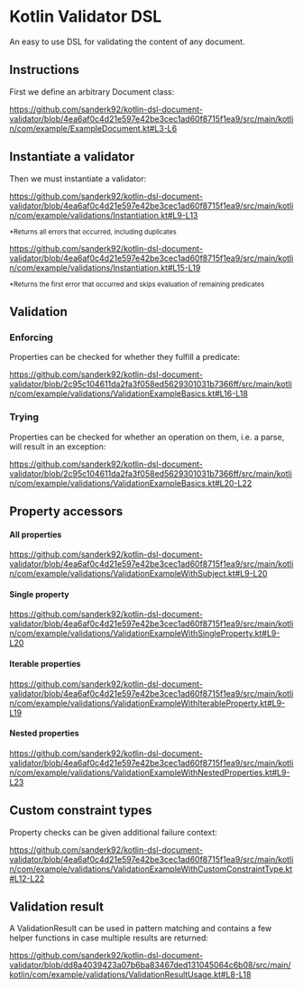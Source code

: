 # Kotlin Validator DSL
An easy to use DSL for validating the content of any document.

## Instructions

First we define an arbitrary Document class:

https://github.com/sanderk92/kotlin-dsl-document-validator/blob/4ea6af0c4d21e597e42be3cec1ad60f8715f1ea9/src/main/kotlin/com/example/ExampleDocument.kt#L3-L6

## Instantiate a validator

Then we must instantiate a validator:

https://github.com/sanderk92/kotlin-dsl-document-validator/blob/4ea6af0c4d21e597e42be3cec1ad60f8715f1ea9/src/main/kotlin/com/example/validations/Instantiation.kt#L9-L13

<sup>*Returns all errors that occurred, including duplicates<sup>

https://github.com/sanderk92/kotlin-dsl-document-validator/blob/4ea6af0c4d21e597e42be3cec1ad60f8715f1ea9/src/main/kotlin/com/example/validations/Instantiation.kt#L15-L19

<sup>*Returns the first error that occurred and skips evaluation of remaining predicates<sup>

## Validation

### Enforcing

Properties can be checked for whether they fulfill a predicate:

https://github.com/sanderk92/kotlin-dsl-document-validator/blob/2c95c104611da2fa3f058ed5629301031b7366ff/src/main/kotlin/com/example/validations/ValidationExampleBasics.kt#L16-L18

### Trying

Properties can be checked for whether an operation on them, i.e. a parse, will result in an exception:

https://github.com/sanderk92/kotlin-dsl-document-validator/blob/2c95c104611da2fa3f058ed5629301031b7366ff/src/main/kotlin/com/example/validations/ValidationExampleBasics.kt#L20-L22
## Property accessors

#### All properties

https://github.com/sanderk92/kotlin-dsl-document-validator/blob/4ea6af0c4d21e597e42be3cec1ad60f8715f1ea9/src/main/kotlin/com/example/validations/ValidationExampleWithSubject.kt#L9-L20

#### Single property

https://github.com/sanderk92/kotlin-dsl-document-validator/blob/4ea6af0c4d21e597e42be3cec1ad60f8715f1ea9/src/main/kotlin/com/example/validations/ValidationExampleWithSingleProperty.kt#L9-L20

#### Iterable properties

https://github.com/sanderk92/kotlin-dsl-document-validator/blob/4ea6af0c4d21e597e42be3cec1ad60f8715f1ea9/src/main/kotlin/com/example/validations/ValidationExampleWithIterableProperty.kt#L9-L19

#### Nested properties

https://github.com/sanderk92/kotlin-dsl-document-validator/blob/4ea6af0c4d21e597e42be3cec1ad60f8715f1ea9/src/main/kotlin/com/example/validations/ValidationExampleWithNestedProperties.kt#L9-L23

## Custom constraint types

Property checks can be given additional failure context:

https://github.com/sanderk92/kotlin-dsl-document-validator/blob/4ea6af0c4d21e597e42be3cec1ad60f8715f1ea9/src/main/kotlin/com/example/validations/ValidationExampleWithCustomConstraintType.kt#L12-L22

## Validation result

A ValidationResult can be used in pattern matching and contains a few helper functions in case multiple results are returned:

https://github.com/sanderk92/kotlin-dsl-document-validator/blob/dd8a4039423a07b6ba83467ded131045064c6b08/src/main/kotlin/com/example/validations/ValidationResultUsage.kt#L8-L18